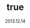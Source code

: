 ---
wip: "True"
id: "6688"
title:
  de: "Vergilbte Lederkarte"
  en: "Timeworn Leather Map"
  fr: "Vieille carte en cuir"
  ja: "古ぼけた地図G1"
  cn: "陈旧的鞣革地图"
  ko: "1등급 오래된 지도"
layout: treasuremap
page_type: guide
categories: "treasuremap"
instanceType: "treasuremap"
date: "2013.12.14"
patchNumber: "2.1"
patchName: "A Realm Awoken"
expac: "arr"
image: "/assets/img/content/klassen/Chocobo.webp"
terms:
    - term: "TreasureMaps"
    - term: "A Realm Awoken"
sortid: 1
order: 1
plvl: 50
slug: "vergilbte_lederkarte"
maxpartysize: 1
zones:
  - zonename: "Central Shroud"
    fullimage: "/assets/img/treasuremaps/Vergilbte Lederkarte/Tiefer Wald.webp"
    subimage:
      - "/assets/img/treasuremaps/Vergilbte Lederkarte/Tiefer Wald/A.webp"
      - "/assets/img/treasuremaps/Vergilbte Lederkarte/Tiefer Wald/B.webp"
      - "/assets/img/treasuremaps/Vergilbte Lederkarte/Tiefer Wald/C.webp"
  - zonename: "North Shroud"
    fullimage: "/assets/img/treasuremaps/Vergilbte Lederkarte/Nordwald.webp"
    subimage:
      - "/assets/img/treasuremaps/Vergilbte Lederkarte/Nordwald/A.webp"
      - "/assets/img/treasuremaps/Vergilbte Lederkarte/Nordwald/B.webp"
      - "/assets/img/treasuremaps/Vergilbte Lederkarte/Nordwald/C.webp"
  - zonename: "Middle La Noscea"
    fullimage: "/assets/img/treasuremaps/Vergilbte Lederkarte/Zentrales La Noscea.webp"
    subimage:
      - "/assets/img/treasuremaps/Vergilbte Lederkarte/Zentrales La Noscea/A.webp"
      - "/assets/img/treasuremaps/Vergilbte Lederkarte/Zentrales La Noscea/B.webp"
      - "/assets/img/treasuremaps/Vergilbte Lederkarte/Zentrales La Noscea/C.webp"
  - zonename: "Lower La Noscea"
    fullimage: "/assets/img/treasuremaps/Vergilbte Lederkarte/Unteres La Noscea.webp"
    subimage:
      - "/assets/img/treasuremaps/Vergilbte Lederkarte/Unteres La Noscea/A.webp"
      - "/assets/img/treasuremaps/Vergilbte Lederkarte/Unteres La Noscea/B.webp"
      - "/assets/img/treasuremaps/Vergilbte Lederkarte/Unteres La Noscea/C.webp"
  - zonename: "Eastern La Noscea"
    fullimage: "/assets/img/treasuremaps/Vergilbte Lederkarte/Östliches La Noscea.webp"
    subimage:
      - "/assets/img/treasuremaps/Vergilbte Lederkarte/Östliches La Noscea/A.webp"
      - "/assets/img/treasuremaps/Vergilbte Lederkarte/Östliches La Noscea/B.webp"
      - "/assets/img/treasuremaps/Vergilbte Lederkarte/Östliches La Noscea/C.webp"
  - zonename: "Western La Noscea"
    fullimage: "/assets/img/treasuremaps/Vergilbte Lederkarte/Westliches La Noscea.webp"
    subimage:
      - "/assets/img/treasuremaps/Vergilbte Lederkarte/Westliches La Noscea/A.webp"
      - "/assets/img/treasuremaps/Vergilbte Lederkarte/Westliches La Noscea/B.webp"
      - "/assets/img/treasuremaps/Vergilbte Lederkarte/Westliches La Noscea/C.webp"
  - zonename: "Upper La Noscea"
    fullimage: "/assets/img/treasuremaps/Vergilbte Lederkarte/Oberes La Noscea.webp"
    subimage:
      - "/assets/img/treasuremaps/Vergilbte Lederkarte/Oberes La Noscea/A.webp"
      - "/assets/img/treasuremaps/Vergilbte Lederkarte/Oberes La Noscea/B.webp"
      - "/assets/img/treasuremaps/Vergilbte Lederkarte/Oberes La Noscea/C.webp"
  - zonename: "Outer La Noscea"
    fullimage: "/assets/img/treasuremaps/Vergilbte Lederkarte/Äußeres La Noscea.webp"
    subimage:
      - "/assets/img/treasuremaps/Vergilbte Lederkarte/Äußeres La Noscea/A.webp"
      - "/assets/img/treasuremaps/Vergilbte Lederkarte/Äußeres La Noscea/B.webp"
      - "/assets/img/treasuremaps/Vergilbte Lederkarte/Äußeres La Noscea/C.webp"
  - zonename: "East Shroud"
    fullimage: "/assets/img/treasuremaps/Vergilbte Lederkarte/Ostwald.webp"
    subimage:
      - "/assets/img/treasuremaps/Vergilbte Lederkarte/Ostwald/A.webp"
      - "/assets/img/treasuremaps/Vergilbte Lederkarte/Ostwald/B.webp"
      - "/assets/img/treasuremaps/Vergilbte Lederkarte/Ostwald/C.webp"
  - zonename: "Western Thanalan"
    fullimage: "/assets/img/treasuremaps/Vergilbte Lederkarte/Westliches Thanalan.webp"
    subimage:
      - "/assets/img/treasuremaps/Vergilbte Lederkarte/Westliches Thanalan/A.webp"
      - "/assets/img/treasuremaps/Vergilbte Lederkarte/Westliches Thanalan/B.webp"
      - "/assets/img/treasuremaps/Vergilbte Lederkarte/Westliches Thanalan/C.webp"
  - zonename: "Central Thanalan"
    fullimage: "/assets/img/treasuremaps/Vergilbte Lederkarte/Zentrales Thanalan.webp"
    subimage:
      - "/assets/img/treasuremaps/Vergilbte Lederkarte/Zentrales Thanalan/A.webp"
      - "/assets/img/treasuremaps/Vergilbte Lederkarte/Zentrales Thanalan/B.webp"
      - "/assets/img/treasuremaps/Vergilbte Lederkarte/Zentrales Thanalan/C.webp"
  - zonename: "Eastern Thanalan"
    fullimage: "/assets/img/treasuremaps/Vergilbte Lederkarte/Östliches Thanalan.webp"
    subimage:
      - "/assets/img/treasuremaps/Vergilbte Lederkarte/Östliches Thanalan/A.webp"
      - "/assets/img/treasuremaps/Vergilbte Lederkarte/Östliches Thanalan/B.webp"
      - "/assets/img/treasuremaps/Vergilbte Lederkarte/Östliches Thanalan/C.webp"
  - zonename: "Southern Thanalan"
    fullimage: "/assets/img/treasuremaps/Vergilbte Lederkarte/Südliches Thanalan.webp"
    subimage:
      - "/assets/img/treasuremaps/Vergilbte Lederkarte/Südliches Thanalan/A.webp"
      - "/assets/img/treasuremaps/Vergilbte Lederkarte/Südliches Thanalan/B.webp"
      - "/assets/img/treasuremaps/Vergilbte Lederkarte/Südliches Thanalan/C.webp"
  - zonename: "Coerthas Central Highlands"
    fullimage: "/assets/img/treasuremaps/Vergilbte Lederkarte/Zentrales Hochland von Coerthas.webp"
    subimage:
      - "/assets/img/treasuremaps/Vergilbte Lederkarte/Zentrales Hochland von Coerthas/A.webp"
      - "/assets/img/treasuremaps/Vergilbte Lederkarte/Zentrales Hochland von Coerthas/B.webp"
      - "/assets/img/treasuremaps/Vergilbte Lederkarte/Zentrales Hochland von Coerthas/C.webp"
  - zonename: "South Shroud"
    fullimage: "/assets/img/treasuremaps/Vergilbte Lederkarte/Südwald.webp"
    subimage:
      - "/assets/img/treasuremaps/Vergilbte Lederkarte/Südwald/A.webp"
      - "/assets/img/treasuremaps/Vergilbte Lederkarte/Südwald/B.webp"
      - "/assets/img/treasuremaps/Vergilbte Lederkarte/Südwald/C.webp"
---